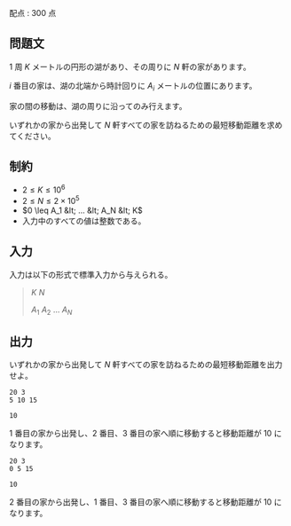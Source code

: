 配点 : $300$ 点

## 問題文

$1$ 周 $K$ メートルの円形の湖があり、その周りに $N$ 軒の家があります。

$i$ 番目の家は、湖の北端から時計回りに $A_i$ メートルの位置にあります。

家の間の移動は、湖の周りに沿ってのみ行えます。

いずれかの家から出発して $N$ 軒すべての家を訪ねるための最短移動距離を求めてください。

## 制約

- $2 \leq K \leq 10^6$
- $2 \leq N \leq 2 \times 10^5$
- $0 \leq A_1 &lt; ... &lt; A_N &lt; K$
- 入力中のすべての値は整数である。

## 入力

入力は以下の形式で標準入力から与えられる。

> $K$ $N$
> 
> $A_1$ $A_2$ $...$ $A_N$

## 出力

いずれかの家から出発して $N$ 軒すべての家を訪ねるための最短移動距離を出力せよ。

```input1
20 3
5 10 15
```

```output1
10
```

$1$ 番目の家から出発し、$2$ 番目、$3$ 番目の家へ順に移動すると移動距離が $10$ になります。

```input2
20 3
0 5 15
```

```output2
10
```

$2$ 番目の家から出発し、$1$ 番目、$3$ 番目の家へ順に移動すると移動距離が $10$ になります。